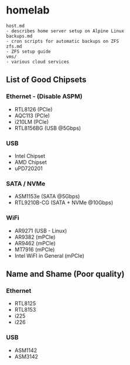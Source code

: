 # homelab

```
host.md
- describes home server setup on Alpine Linux
backups.md
- cron scripts for automatic backups on ZFS
zfs.md
- ZFS setup guide
vms/
- various cloud services
```


## List of Good Chipsets

### Ethernet - (Disable ASPM)
- RTL8126 (PCIe)
- AQC113 (PCIe)
- i210LM (PCIe)
- RTL8156BG (USB @5Gbps)

### USB 
- Intel Chipset
- AMD Chipset
- uPD720201

### SATA / NVMe
- ASM1153e (SATA @5Gbps)
- RTL9210B-CG (SATA + NVMe @10Gbps)

### WiFi
- AR9271 (USB - Linux)
- AR9382 (mPCIe)
- AR9462 (mPCIe)
- MT7916 (mPCIe)
- Intel WiFI in General (mPCIe)


## Name and Shame (Poor quality)
### Ethernet
- RTL8125
- RTL8153
- i225
- i226

### USB
- ASM1142
- ASM3142



